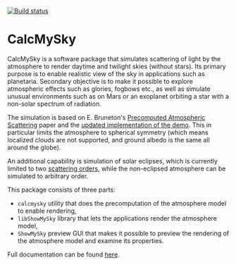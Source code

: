 [![Build status](https://ci.appveyor.com/api/projects/status/vtrtpjxk08xp6ba6/branch/master?svg=true)](https://ci.appveyor.com/project/10110111/CalcMySky)

# CalcMySky

CalcMySky is a software package that simulates scattering of light by the atmosphere to render daytime and twilight skies (without stars). Its primary purpose is to enable realistic view of the sky in applications such as planetaria. Secondary objective is to make it possible to explore atmospheric effects such as glories, fogbows etc., as well as simulate unusual environments such as on Mars or an exoplanet orbiting a star with a non-solar spectrum of radiation.

The simulation is based on E. Bruneton's [Precomputed Atmospheric Scattering](https://hal.inria.fr/inria-00288758/en) paper and the [updated implementation of the demo](https://ebruneton.github.io/precomputed_atmospheric_scattering). This in particular limits the atmosphere to spherical symmetry (which means localized clouds are not supported, and ground albedo is the same all around the globe).

An additional capability is simulation of solar eclipses, which is currently limited to two [scattering orders](single-multiple-scattering.html#scattering-order), while the non-eclipsed atmosphere can be simulated to arbitrary order.

This package consists of three parts:

 * `calcmysky` utility that does the precomputation of the atmosphere model to enable rendering,
 * `libShowMySky` library that lets the applications render the atmosphere model,
 * `ShowMySky` preview GUI that makes it possible to preview the rendering of the atmosphere model and examine its properties.

Full documentation can be found [here](https://10110111.github.io/CalcMySky/).
